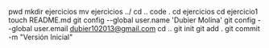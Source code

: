 pwd
mkdir ejercicios
mv ejercicios ../
cd ..
code .
cd ejercicios
cd ejercicio1
touch README.md
git config --global user.name 'Dubier Molina'
git config --global user.email dubier102013@gmail.com
cd ..
git init
git add .
git commit -m "Versión Inicial"
